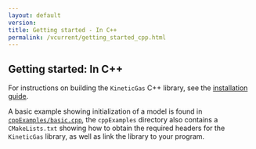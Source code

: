 ```yaml
---
layout: default
version: 
title: Getting started - In C++
permalink: /vcurrent/getting_started_cpp.html
---
```


## Getting started: In C++

For instructions on building the `KineticGas` C++ library, see the [installation guide](installation#c).

A basic example showing initialization of a model is found in [`cppExamples/basic.cpp`](), the `cppExamples` directory also contains a `CMakeLists.txt` showing how to obtain the required headers for the `KineticGas` library, as well as link the library to your program.